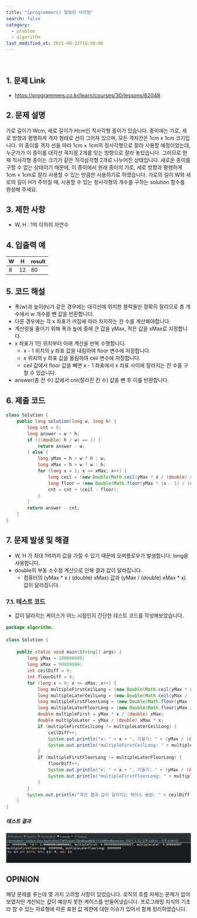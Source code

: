 ```yaml
---
title: "[programmers] 멀쩡한 사각형"
search: false
category:
  - problem
  - algorithm
last_modified_at: 2021-08-22T18:00:00
---
```


<br>

## 1. 문제 Link
- <https://programmers.co.kr/learn/courses/30/lessons/62048>

## 2. 문제 설명
가로 길이가 Wcm, 세로 길이가 Hcm인 직사각형 종이가 있습니다. 
종이에는 가로, 세로 방향과 평행하게 격자 형태로 선이 그어져 있으며, 모든 격자칸은 1cm x 1cm 크기입니다. 
이 종이를 격자 선을 따라 1cm × 1cm의 정사각형으로 잘라 사용할 예정이었는데, 누군가가 이 종이를 대각선 꼭지점 2개를 잇는 방향으로 잘라 놓았습니다. 
그러므로 현재 직사각형 종이는 크기가 같은 직각삼각형 2개로 나누어진 상태입니다. 
새로운 종이를 구할 수 없는 상태이기 때문에, 이 종이에서 원래 종이의 가로, 세로 방향과 평행하게 1cm × 1cm로 잘라 사용할 수 있는 만큼만 사용하기로 하였습니다. 
가로의 길이 W와 세로의 길이 H가 주어질 때, 사용할 수 있는 정사각형의 개수를 구하는 solution 함수를 완성해 주세요.

## 3. 제한 사항
- W, H : 1억 이하의 자연수

## 4. 입출력 예

| W | H | result |
|---|---|---|
| 8 | 12 | 80 |

## 5. 코드 해설
- 폭(w)과 높이(h)가 같은 경우에는 대각선에 위치한 블럭들만 정확히 잘리므로 총 개수에서 w 개수를 뺀 값을 반환합니다.
- 다른 경우에는 각 x 좌표가 커짐에 따라 차지하는 칸 수를 계산해야합니다.
- 계산량을 줄이기 위해 폭과 높에 중에 큰 값을 yMax, 작은 값을 xMax로 지정합니다.
- x 좌표가 1인 위치부터 아래 계산을 반복 수행합니다.
    - x - 1 위치의 y 좌표 값을 내림하여 floor 변수에 저장합니다.
    - x 위치의 y 좌표 값을 올림하여 ceil 변수에 저장합니다.
    - ceil 값에서 floor 값을 빼면 x - 1 좌표에서 x 좌표 사이에 잘라지는 칸 수를 구할 수 있습니다.
- answer(총 칸 수) 값에서 cnt(잘라진 칸 수) 값을 뺀 후 이를 반환합니다.

## 6. 제출 코드

```java
class Solution {
    public long solution(long w, long h) {
        long cnt = 0;
        long answer = w * h;
        if (((double) h / w) == 1) {
            return answer - w;
        } else {
            long yMax = h > w ? h : w;
            long xMax = h > w ? w : h;
            for (long x = 1; x <= xMax; x++) {
                long ceil = (new Double(Math.ceil(yMax * x / (double) xMax))).longValue();
                long floor = (new Double(Math.floor(yMax * (x - 1) / (double) xMax))).longValue();
                cnt = cnt + (ceil - floor);
            }
        }
        return answer - cnt;
    }
}
```

## 7. 문제 발생 및 해결
- W, H 가 최대 1억까지 값을 가질 수 있기 때문에 오버플로우가 발생합니다. long을 사용합니다.
- double의 부동 소수점 계산으로 인해 결과 값이 달라집니다.
    - 컴퓨터의 (yMax * x / (double) xMax) 값과 (yMax / (double) xMax * x) 값이 달라집니다.

### 7.1. 테스트 코드
- 값이 달라지는 케이스가 어느 시점인지 간단한 테스트 코드를 작성해보았습니다.

```java
package algorithm;

class Solution {

    public static void main(String[] args) {
        long yMax = 100000000;
        long xMax = 99999999;
        int ceilDiff = 0;
        int floorDiff = 0;
        for (long x = 0; x <= xMax; x++) {
            long multipleFirstCeilLong = (new Double(Math.ceil(yMax * x / (double) xMax))).longValue();
            long multipleLaterCeilLong = (new Double(Math.ceil(yMax / (double) xMax * x))).longValue();
            long multipleFirstFloorLong = (new Double(Math.floor(yMax * x / (double) xMax))).longValue();
            long multipleLaterFloorLong = (new Double(Math.floor(yMax / (double) xMax * x))).longValue();
            double multipleFirst = yMax * x / (double) xMax;
            double multipleLater = yMax / (double) xMax * x;
            if (multipleFirstCeilLong != multipleLaterCeilLong) {
                ceilDiff++;
                System.out.println("x: " + x + ", 기울기: " + (yMax / (double) xMax) + ", multipleFirst: " + multipleFirst + ", multipleLater: " + multipleLater);
                System.out.println("multipleFirstCeilLong: " + multipleFirstCeilLong + ", multipleLaterCeilLong: " + multipleLaterCeilLong);
            }
            if (multipleFirstFloorLong != multipleLaterFloorLong) {
                floorDiff++;
                System.out.println("x: " + x + ", 기울기: " + (yMax / (double) xMax) + ", multipleFirst: " + multipleFirst + ", multipleLater: " + multipleLater);
                System.out.println("multipleFirstFloorLong: " + multipleFirstFloorLong + ", multipleLaterFloorLong: " + multipleLaterFloorLong);
            }
        }
        System.out.println("계산 결과 값이 달라지는 케이스 올림: " + ceilDiff + ", 내림: " + floorDiff + "회");
    }
}
```

##### 테스트 결과
<p align="left"><img src="/images/programmers-problem-62048-1.JPG"></p>

## OPINION
해당 문제를 푸는데 몇 가지 고려할 사항이 있었습니다. 
로직의 흐름 자체는 문제가 없어 보였지만 계산되는 값이 예상치 못한 케이스를 만들어냈습니다. 
프로그래밍 지식의 기초라 할 수 있는 자료형에 따른 표현 값 제한에 대한 이슈가 있어서 함께 정리하였습니다. 
